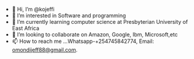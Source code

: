 - 👋 Hi, I’m @kojeffi
- 👀 I’m interested in Software and programming
- 🌱 I’m currently learning computer science at Presbyterian University of East Africa
- 💞️ I’m looking to collaborate on Amazon, Google, Ibm, Microsoft,etc
- 📫 How to reach me ...Whatsapp-+254745842774, Email: omondijeff88@gmail.com.

<!---
kojeffi/kojeffi is a ✨ special ✨ repository because its `README.md` (this file) appears on your GitHub profile.
You can click the Preview link to take a look at your changes.
--->
